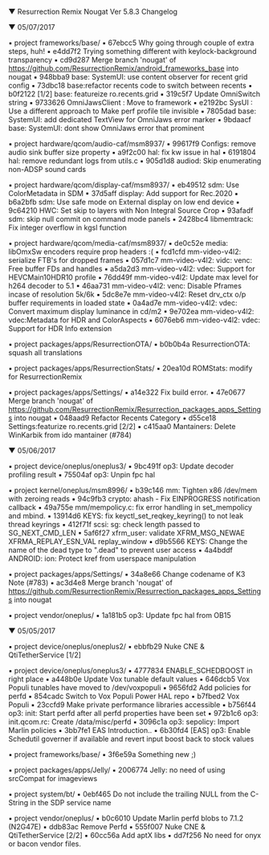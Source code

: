 
 ▼ Resurrection Remix Nougat Ver 5.8.3 Changelog


 ▼ 05/07/2017


 ▪ project frameworks/base/
 ▪ 67ebcc5 Why going through couple of extra steps, huh!
 ▪ e4dd7f2 Trying something different with keylock-background transparency
 ▪ cd9d287 Merge branch 'nougat' of https://github.com/ResurrectionRemix/android_frameworks_base into nougat
 ▪ 948bba9 base: SystemUI: use content observer for recent grid config
 ▪ 73dbc18 base:refactor recents code to switch between recents
 ▪ b0f2122 [1/2] base: featureize ro.recents.grid
 ▪ 319c5f7 Update OmniSwitch string
 ▪ 9733626 OmniJawsClient : Move to framework
 ▪ e2192bc SysUI : Use a different approach to Make perf profile tile invisible
 ▪ 7805dad base: SystemUI: add dedicated TextView for OmniJaws error marker
 ▪ 9bdaacf base: SystemUI: dont show OmniJaws error that prominent

 ▪ project hardware/qcom/audio-caf/msm8937/
 ▪ 99617f9 Configs: remove audio sink buffer size property
 ▪ a9f2c00 hal: fix kw issue in hal
 ▪ 6191804 hal: remove redundant logs from utils.c
 ▪ 905d1d8 audiod: Skip enumerating non-ADSP sound cards

 ▪ project hardware/qcom/display-caf/msm8937/
 ▪ eb49512 sdm: Use ColorMetadata in SDM
 ▪ 37d5aff display: Add support for Rec.2020
 ▪ b6a2bfb sdm: Use safe mode on External display on low end device
 ▪ 9c64210 HWC: Set skip to layers with Non Integral Source Crop
 ▪ 93afadf sdm: skip null commit on command mode panels
 ▪ 2428bc4 libmemtrack: Fix integer overflow in kgsl function

 ▪ project hardware/qcom/media-caf/msm8937/
 ▪ de0c52e media: libOmxSw encoders require prop headers :(
 ▪ fcd1cfd mm-video-v4l2: serialize FTB's for dropped frames
 ▪ 057d1c7 mm-video-v4l2: vidc: venc: Free buffer FDs and handles
 ▪ a5da2d3 mm-video-v4l2: vdec: Support for HEVCMain10HDR10 profile
 ▪ 76dd49f mm-video-v4l2: Update max level for h264 decoder to 5.1
 ▪ 46aa731 mm-video-v4l2: venc: Disable Pframes incase of resolution 5k/6k
 ▪ 5dc8e7e mm-video-v4l2: Reset drv_ctx o/p buffer requirements in loaded state
 ▪ 0a4ad7e mm-video-v4l2: vdec: Convert maximum display luminance in cd/m2
 ▪ 9e702ea mm-video-v4l2: vdec:Metadata for HDR and ColorAspects
 ▪ 6076eb6 mm-video-v4l2: vdec: Support for HDR Info extension

 ▪ project packages/apps/ResurrectionOTA/
 ▪ b0b0b4a ResurrectionOTA: squash all translations

 ▪ project packages/apps/ResurrectionStats/
 ▪ 20ea10d ROMStats: modify for ResurrectionRemix

 ▪ project packages/apps/Settings/
 ▪ a14e322 Fix build error.
 ▪ 47e0677 Merge branch 'nougat' of https://github.com/ResurrectionRemix/Resurrection_packages_apps_Settings into nougat
 ▪ 048aad9 Refactor Recents Category
 ▪ d55ce18 Settings:featurize ro.recents.grid [2/2]
 ▪ c415aa0 Mantainers: Delete WinKarbik from ido mantainer (#784)

 ▼ 05/06/2017


 ▪ project device/oneplus/oneplus3/
 ▪ 9bc491f op3: Update decoder profiling result
 ▪ 75504af op3: Unpin fpc hal

 ▪ project kernel/oneplus/msm8996/
 ▪ b39c146 mm: Tighten x86 /dev/mem with zeroing reads
 ▪ 94c9fb3 crypto: ahash - Fix EINPROGRESS notification callback
 ▪ 49a755e mm/mempolicy.c: fix error handling in set_mempolicy and mbind.
 ▪ 13914d6 KEYS: fix keyctl_set_reqkey_keyring() to not leak thread keyrings
 ▪ 412f71f scsi: sg: check length passed to SG_NEXT_CMD_LEN
 ▪ 5af6f27 xfrm_user: validate XFRM_MSG_NEWAE XFRMA_REPLAY_ESN_VAL replay_window
 ▪ d9b5566 KEYS: Change the name of the dead type to ".dead" to prevent user access
 ▪ 4a4bddf ANDROID: ion: Protect kref from userspace manipulation

 ▪ project packages/apps/Settings/
 ▪ 34a8e66 Change codename of K3 Note (#783)
 ▪ ac3d4e8 Merge branch 'nougat' of https://github.com/ResurrectionRemix/Resurrection_packages_apps_Settings into nougat

 ▪ project vendor/oneplus/
 ▪ 1a181b5 op3: Update fpc hal from OB15

 ▼ 05/05/2017


 ▪ project device/oneplus/oneplus2/
 ▪ ebbfb29 Nuke CNE & QtiTetherService [1/2]

 ▪ project device/oneplus/oneplus3/
 ▪ 4777834 ENABLE_SCHEDBOOST in right place
 ▪ a448b0e Update Vox tunable default values
 ▪ 646dcb5 Vox Populi tunables have moved to /dev/voxpopuli
 ▪ 9656fd2 Add policies for perfd
 ▪ 854cadc Switch to Vox Populi Power HAL repo
 ▪ b7fbed2 Vox Populi
 ▪ 23ccfd9 Make private performance libraries accessible
 ▪ b756f44 op3: init: Start perfd after all perfd properties have been set
 ▪ 972b1c6 op3: init.qcom.rc: Create /data/misc/perfd
 ▪ 3096c1a op3: sepolicy: Import Marlin policies
 ▪ 3bb7fe1 EAS Introduction..
 ▪ 6b30fd4 [EAS] op3: Enable Schedutil governer if available and revert input boost back to stock values

 ▪ project frameworks/base/
 ▪ 3f6e59a Something new ;)

 ▪ project packages/apps/Jelly/
 ▪ 2006774 Jelly: no need of using srcCompat for imageviews

 ▪ project system/bt/
 ▪ 0ebf465 Do not include the trailing NULL from the C-String in the SDP service name

 ▪ project vendor/oneplus/
 ▪ b0c6010 Update Marlin perfd blobs to 7.1.2 (N2G47E)
 ▪ ddb83ac Remove Perfd
 ▪ 555f007 Nuke CNE & QtiTetherService [2/2]
 ▪ 60cc56a Add aptX libs
 ▪ dd7f256 No need for onyx or bacon vendor files.

